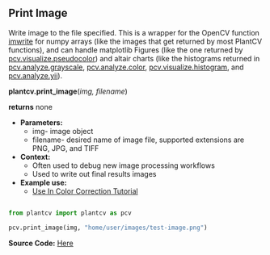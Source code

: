 ## Print Image

Write image to the file specified. This is a wrapper for the OpenCV function [imwrite](http://docs.opencv.org/modules/highgui/doc/reading_and_writing_images_and_video.html)
for numpy arrays (like the images that get returned by most PlantCV functions), and can handle matplotlib Figures (like the one returned by [pcv.visualize.pseudocolor](visualize_pseudocolor.md)) 
and altair charts (like the histograms returned in [pcv.analyze.grayscale](analyze_grayscale.md), 
[pcv.analyze.color](analyze_color2.md), [pcv.visualize.histogram](visualize_histogram.md),
 and [pcv.analyze.yii](analyze_yii.md)).

**plantcv.print_image**(*img, filename*)

**returns** none

- **Parameters:**
    - img- image object
    - filename- desired name of image file, supported extensions are PNG, JPG, and TIFF
- **Context:**
    - Often used to debug new image processing workflows
    - Used to write out final results images  
- **Example use:**
    - [Use In Color Correction Tutorial](https://plantcv.org/tutorials/color-correction)  

```python

from plantcv import plantcv as pcv

pcv.print_image(img, "home/user/images/test-image.png")

```

**Source Code:** [Here](https://github.com/danforthcenter/plantcv/blob/main/plantcv/plantcv/print_image.py)
